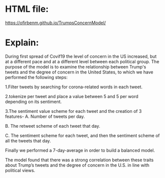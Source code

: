 # HTML file:
https://ofirbenm.github.io/TrumpsConcernModel/

# Explain:
During first spread of Covif19 the level of concern in the US increased, but at a different pace and at a different level between each political group.
The purpose of the model is to examine the relationship between Trump's tweets and the degree of concern in the United States, to which we have performed the following steps:

1.Filter tweets by searching for corona-related words in each tweet.

2.tokenize per tweet and place a value between 5 and 5 per word depending on its sentiment.

3.The sentiment value scheme for each tweet and the creation of 3 features-
 A. Number of tweets per day.
 
 B. The retweet scheme of each tweet that day.
 
 C. The sentiment scheme for each tweet, and then the sentiment scheme of all the tweets that day.
 
Finally we performed a 7-day-average in order to build a balanced model.

The model found that there was a strong correlation between these traits about Trump’s tweets and the degree of concern in the U.S. in line with political views.
